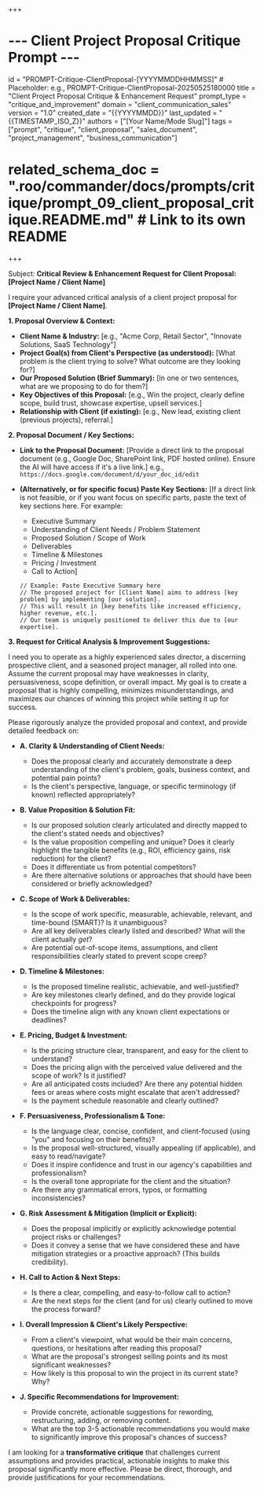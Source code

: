 +++
# --- Client Project Proposal Critique Prompt ---
id = "PROMPT-Critique-ClientProposal-[YYYYMMDDHHMMSS]" # Placeholder: e.g., PROMPT-Critique-ClientProposal-20250525180000
title = "Client Project Proposal Critique & Enhancement Request"
prompt_type = "critique_and_improvement"
domain = "client_communication_sales"
version = "1.0"
created_date = "{{YYYYMMDD}}"
last_updated = "{{TIMESTAMP_ISO_Z}}"
authors = ["[Your Name/Mode Slug]"]
tags = ["prompt", "critique", "client_proposal", "sales_document", "project_management", "business_communication"]
# related_schema_doc = ".roo/commander/docs/prompts/critique/prompt_09_client_proposal_critique.README.md" # Link to its own README
+++

Subject: **Critical Review & Enhancement Request for Client Proposal: [Project Name / Client Name]**

I require your advanced critical analysis of a client project proposal for **[Project Name / Client Name]**.

**1. Proposal Overview & Context:**
   *   **Client Name & Industry:** [e.g., "Acme Corp, Retail Sector", "Innovate Solutions, SaaS Technology"]
   *   **Project Goal(s) from Client's Perspective (as understood):** [What problem is the client trying to solve? What outcome are they looking for?]
   *   **Our Proposed Solution (Brief Summary):** [In one or two sentences, what are we proposing to do for them?]
   *   **Key Objectives of this Proposal:** [e.g., Win the project, clearly define scope, build trust, showcase expertise, upsell services.]
   *   **Relationship with Client (if existing):** [e.g., New lead, existing client (previous projects), referral.]

**2. Proposal Document / Key Sections:**

*   **Link to the Proposal Document:**
    [Provide a direct link to the proposal document (e.g., Google Doc, SharePoint link, PDF hosted online). Ensure the AI will have access if it's a live link.]
    e.g., `https://docs.google.com/document/d/your_doc_id/edit`

*   **(Alternatively, or for specific focus) Paste Key Sections:**
    [If a direct link is not feasible, or if you want focus on specific parts, paste the text of key sections here. For example:
    - Executive Summary
    - Understanding of Client Needs / Problem Statement
    - Proposed Solution / Scope of Work
    - Deliverables
    - Timeline & Milestones
    - Pricing / Investment
    - Call to Action]

    ```text
    // Example: Paste Executive Summary here
    // The proposed project for [Client Name] aims to address [key problem] by implementing [our solution].
    // This will result in [key benefits like increased efficiency, higher revenue, etc.].
    // Our team is uniquely positioned to deliver this due to [our expertise].
    ```

**3. Request for Critical Analysis & Improvement Suggestions:**

I need you to operate as a highly experienced sales director, a discerning prospective client, and a seasoned project manager, all rolled into one. Assume the current proposal may have weaknesses in clarity, persuasiveness, scope definition, or overall impact. My goal is to create a proposal that is highly compelling, minimizes misunderstandings, and maximizes our chances of winning this project while setting it up for success.

Please rigorously analyze the provided proposal and context, and provide detailed feedback on:

*   **A. Clarity & Understanding of Client Needs:**
    *   Does the proposal clearly and accurately demonstrate a deep understanding of the client's problem, goals, business context, and potential pain points?
    *   Is the client's perspective, language, or specific terminology (if known) reflected appropriately?

*   **B. Value Proposition & Solution Fit:**
    *   Is our proposed solution clearly articulated and directly mapped to the client's stated needs and objectives?
    *   Is the value proposition compelling and unique? Does it clearly highlight the tangible benefits (e.g., ROI, efficiency gains, risk reduction) for the client?
    *   Does it differentiate us from potential competitors?
    *   Are there alternative solutions or approaches that should have been considered or briefly acknowledged?

*   **C. Scope of Work & Deliverables:**
    *   Is the scope of work specific, measurable, achievable, relevant, and time-bound (SMART)? Is it unambiguous?
    *   Are all key deliverables clearly listed and described? What will the client actually *get*?
    *   Are potential out-of-scope items, assumptions, and client responsibilities clearly stated to prevent scope creep?

*   **D. Timeline & Milestones:**
    *   Is the proposed timeline realistic, achievable, and well-justified?
    *   Are key milestones clearly defined, and do they provide logical checkpoints for progress?
    *   Does the timeline align with any known client expectations or deadlines?

*   **E. Pricing, Budget & Investment:**
    *   Is the pricing structure clear, transparent, and easy for the client to understand?
    *   Does the pricing align with the perceived value delivered and the scope of work? Is it justified?
    *   Are all anticipated costs included? Are there any potential hidden fees or areas where costs might escalate that aren't addressed?
    *   Is the payment schedule reasonable and clearly outlined?

*   **F. Persuasiveness, Professionalism & Tone:**
    *   Is the language clear, concise, confident, and client-focused (using "you" and focusing on their benefits)?
    *   Is the proposal well-structured, visually appealing (if applicable), and easy to read/navigate?
    *   Does it inspire confidence and trust in our agency's capabilities and professionalism?
    *   Is the overall tone appropriate for the client and the situation?
    *   Are there any grammatical errors, typos, or formatting inconsistencies?

*   **G. Risk Assessment & Mitigation (Implicit or Explicit):**
    *   Does the proposal implicitly or explicitly acknowledge potential project risks or challenges?
    *   Does it convey a sense that we have considered these and have mitigation strategies or a proactive approach? (This builds credibility).

*   **H. Call to Action & Next Steps:**
    *   Is there a clear, compelling, and easy-to-follow call to action?
    *   Are the next steps for the client (and for us) clearly outlined to move the process forward?

*   **I. Overall Impression & Client's Likely Perspective:**
    *   From a client's viewpoint, what would be their main concerns, questions, or hesitations after reading this proposal?
    *   What are the proposal's strongest selling points and its most significant weaknesses?
    *   How likely is this proposal to win the project in its current state? Why?

*   **J. Specific Recommendations for Improvement:**
    *   Provide concrete, actionable suggestions for rewording, restructuring, adding, or removing content.
    *   What are the top 3-5 actionable recommendations you would make to significantly improve this proposal's chances of success?

I am looking for a **transformative critique** that challenges current assumptions and provides practical, actionable insights to make this proposal significantly more effective. Please be direct, thorough, and provide justifications for your recommendations.